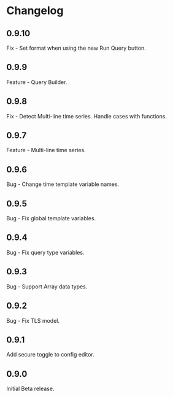 # Changelog

## 0.9.10

Fix - Set format when using the new Run Query button.

## 0.9.9

Feature - Query Builder.

## 0.9.8

Fix - Detect Multi-line time series. Handle cases with functions.

## 0.9.7

Feature - Multi-line time series.

## 0.9.6

Bug - Change time template variable names.

## 0.9.5

Bug - Fix global template variables.

## 0.9.4

Bug - Fix query type variables.

## 0.9.3

Bug - Support Array data types.

## 0.9.2

Bug - Fix TLS model.

## 0.9.1

Add secure toggle to config editor.

## 0.9.0

Initial Beta release.

